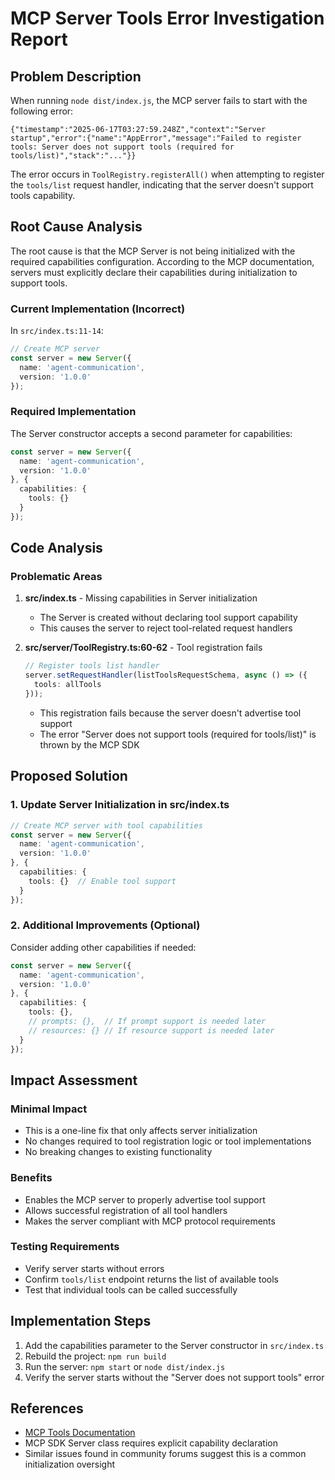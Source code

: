 # MCP Server Tools Error Investigation Report

## Problem Description

When running `node dist/index.js`, the MCP server fails to start with the following error:

```
{"timestamp":"2025-06-17T03:27:59.248Z","context":"Server startup","error":{"name":"AppError","message":"Failed to register tools: Server does not support tools (required for tools/list)","stack":"..."}}
```

The error occurs in `ToolRegistry.registerAll()` when attempting to register the `tools/list` request handler, indicating that the server doesn't support tools capability.

## Root Cause Analysis

The root cause is that the MCP Server is not being initialized with the required capabilities configuration. According to the MCP documentation, servers must explicitly declare their capabilities during initialization to support tools.

### Current Implementation (Incorrect)

In `src/index.ts:11-14`:
```typescript
// Create MCP server
const server = new Server({
  name: 'agent-communication',
  version: '1.0.0'
});
```

### Required Implementation

The Server constructor accepts a second parameter for capabilities:
```typescript
const server = new Server({
  name: 'agent-communication',
  version: '1.0.0'
}, {
  capabilities: {
    tools: {}
  }
});
```

## Code Analysis

### Problematic Areas

1. **src/index.ts** - Missing capabilities in Server initialization
   - The Server is created without declaring tool support capability
   - This causes the server to reject tool-related request handlers

2. **src/server/ToolRegistry.ts:60-62** - Tool registration fails
   ```typescript
   // Register tools list handler
   server.setRequestHandler(listToolsRequestSchema, async () => ({
     tools: allTools
   }));
   ```
   - This registration fails because the server doesn't advertise tool support
   - The error "Server does not support tools (required for tools/list)" is thrown by the MCP SDK

## Proposed Solution

### 1. Update Server Initialization in src/index.ts

```typescript
// Create MCP server with tool capabilities
const server = new Server({
  name: 'agent-communication',
  version: '1.0.0'
}, {
  capabilities: {
    tools: {}  // Enable tool support
  }
});
```

### 2. Additional Improvements (Optional)

Consider adding other capabilities if needed:
```typescript
const server = new Server({
  name: 'agent-communication',
  version: '1.0.0'
}, {
  capabilities: {
    tools: {},
    // prompts: {},  // If prompt support is needed later
    // resources: {} // If resource support is needed later
  }
});
```

## Impact Assessment

### Minimal Impact
- This is a one-line fix that only affects server initialization
- No changes required to tool registration logic or tool implementations
- No breaking changes to existing functionality

### Benefits
- Enables the MCP server to properly advertise tool support
- Allows successful registration of all tool handlers
- Makes the server compliant with MCP protocol requirements

### Testing Requirements
- Verify server starts without errors
- Confirm `tools/list` endpoint returns the list of available tools
- Test that individual tools can be called successfully

## Implementation Steps

1. Add the capabilities parameter to the Server constructor in `src/index.ts`
2. Rebuild the project: `npm run build`
3. Run the server: `npm start` or `node dist/index.js`
4. Verify the server starts without the "Server does not support tools" error

## References

- [MCP Tools Documentation](https://modelcontextprotocol.io/docs/concepts/tools)
- MCP SDK Server class requires explicit capability declaration
- Similar issues found in community forums suggest this is a common initialization oversight